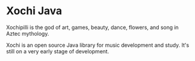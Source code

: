 Xochi Java
======
Xochipilli is the god of art, games, beauty, dance, flowers, and song in Aztec mythology.

Xochi is an open source Java library for music development and study. It's still on a very early stage of development. 